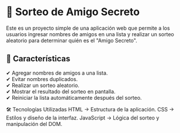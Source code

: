 # 🎁 Sorteo de Amigo Secreto

Este es un proyecto simple de una aplicación web que permite a los usuarios ingresar nombres de amigos en una lista y realizar un sorteo aleatorio para determinar quién es el "Amigo Secreto".  

## 🚀 Características
✔ Agregar nombres de amigos a una lista.  
✔ Evitar nombres duplicados.  
✔ Realizar un sorteo aleatorio.  
✔ Mostrar el resultado del sorteo en pantalla.  
✔ Reiniciar la lista automáticamente después del sorteo. 

🛠️ Tecnologías Utilizadas
HTML → Estructura de la aplicación.
CSS → Estilos y diseño de la interfaz.
JavaScript → Lógica del sorteo y manipulación del DOM.
